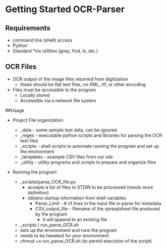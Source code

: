 Getting Started 
OCR-Parser
===============

## Requirements

* command line (shell) access 
* Python
* Standard *nix utilities (grep, find, ls, etc.)

## OCR Files

* OCR output of the image files returned from digitization
  * these should be flat text files, no XML, rtf, or other encoding
* Files must be accessible to the program 
  * Locally stored
  * Accessible via a network file system

##Usage

* Project File organization
  * _data - some sample test data, can be ignored
  * _regex - executable python scripts and libraries for parsing the OCR text files
  * _scripts - shell scripts to automate running the program and set up the environment
  * _templates - example CSV files from our site
  * _utility - utility programs and scripts to prepare and organize files

* Running the program
  * _scripts/parse_OCR_file.py
    * accepts a list of files to STDIN to be processed (*needs more definition*)
    * obtains startup information from shell variables
        * Parse_Limit - # of lines in the input file to parse for metadata
        * CSV_output_file - filename of the spreadsheet file produced by the program 
            * it will append to an existing file
  *  _scripts / run_parse_OCR.sh
    * sets up the environment and runs the program
    * needs to be tweaked for your environment
    * chmod +x run_parse_OCR.sh (to permit execution of the script)
